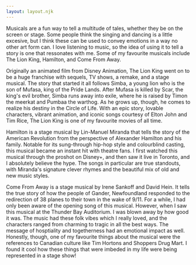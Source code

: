 ```yaml
---
layout: layout.njk
---
```


Musicals are a fun way to tell a multitude of tales, whether they be on the screen or stage.  Some people think the singing and dancing is a little excesive, but I think these can be used to convey emotions in a way no other art form can.  I love listening to music, so the idea of using it to tell a story is one that ressonates with me.  Some of my favourite musicals include The Lion King, Hamilton, and Come From Away.

Originally an animated film from Disney Animation, The Lion King went on to be a huge franchise with sequels, TV shows, a remake, and a stage musical.  The story that started it all follows Simba, a young lion who is the son of Mufasa, king of the Pride Lands.  After Mufasa is killed by Scar, the king's evil brother, Simba runs away into exile, where he is raised by Timon the meerkat and Pumbaa the warthog.  As he grows up, though, he comes to realize his destiny in the Circle of Life.  With an epic story, lovable characters, vibrant animation, and iconic songs courtesy of Elton John and Tim Rice, The Lion King is one of my favourite movies of all time.

Hamilton is a stage musical by Lin-Manuel Miranda that tells the story of the American Revolution from the perspective of Alexander Hamilton and his family.  Notable for its sung-through hip-hop style and colourblind casting, this musical became an instant hit with theatre fans.  I first watched this musical through the proshot on Disney+, and then saw it live in Toronto, and I absolutely believe the hype.  The songs in particular are true standouts, with Miranda's signature clever rhymes and the beautiful mix of old and new music styles.

Come From Away is a stage musical by Irene Sankoff and David Hein.  It tells the true story of how the people of Gander, Newfoundland responded to the redirection of 38 planes to their town in the wake of 9/11.  For a while, I had only been aware of the opening song of this musical.  However, when I saw this musical at the Thunder Bay Auditorium.  I was blown away by how good it was.  The music had these folk vibes which I really loved, and the characters ranged from charming to tragic in all the best ways.  The message of hosptiality and togetherness had an emotional impact as well.  Honestly, though, one of my favourite things about the musical were the references to Canadian culture like Tim Hortons and Shoppers Drug Mart.  I found it cool how these things that were imbeded in my life were being represented in a stage show!